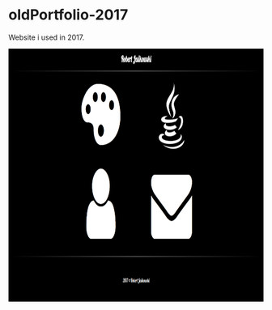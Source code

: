 # oldPortfolio-2017


<p text-align="center">Website i used in 2017.</p>

<img src="port1.PNG" height="500px">
